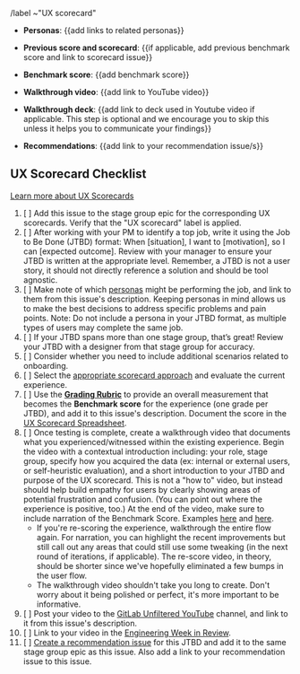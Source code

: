<!--

Title should be: UX Scorecard - {{Stage Group}} FY{{YY}}-Q{{quarter number}} - {{Title or Description of the Evaluated Workflow / JTBD}}
(e.g. “UX Scorecard - Create:Source Code FY21-Q1 - Obtaining screenshots from testing artifacts)

If this UX Scorecard is related to an OKR, append ~OKR to the /label quick action below to automatically add the 'OKR' label.

-->

/label ~"UX scorecard"

- **Personas**: {{add links to related personas}}
- **Previous score and scorecard**: {{if applicable, add previous benchmark score and link to scorecard issue}}
- **Benchmark score**: {{add benchmark score}}
- **Walkthrough video**: {{add link to YouTube video}}
- **Walkthrough deck**: {{add link to deck used in Youtube video if applicable. This step is optional and we encourage you to skip this unless it helps you to communicate your findings}}

- **Recommendations**: {{add link to your recommendation issue/s}}

## UX Scorecard Checklist

[Learn more about UX Scorecards](https://about.gitlab.com/handbook/engineering/ux/ux-scorecards/)

1. [ ] Add this issue to the stage group epic for the corresponding UX scorecards. Verify that the "UX scorecard" label is applied.
1. [ ] After working with your PM to identify a top job, write it using the Job to Be Done (JTBD) format: When [situation], I want to [motivation], so I can [expected outcome]. Review with your manager to ensure your JTBD is written at the appropriate level. Remember, a JTBD is not a user story, it should not directly reference a solution and should be tool agnostic.
1. [ ] Make note of which [personas](https://about.gitlab.com/handbook/marketing/product-marketing/roles-personas/) might be performing the job, and link to them from this issue's description. Keeping personas in mind allows us to make the best decisions to address specific problems and pain points. Note: Do not include a persona in your JTBD format, as multiple types of users may complete the same job.
1. [ ] If your JTBD spans more than one stage group, that’s great! Review your JTBD with a designer from that stage group for accuracy.
1. [ ] Consider whether you need to include additional scenarios related to onboarding.
1. [ ] Select the [appropriate scorecard approach](https://about.gitlab.com/handbook/engineering/ux/ux-scorecards/#scorecard-approach) and evaluate the current experience. 
1. [ ] Use the [**Grading Rubric**](https://about.gitlab.com/handbook/engineering/ux/ux-scorecards/#grading-rubric) to provide an overall measurement that becomes the **Benchmark score** for the experience (one grade per JTBD), and add it to this issue's description. Document the score in the [UX Scorecard Spreadsheet](https://docs.google.com/spreadsheets/d/1iw5oj12QdLHOADV8P6ICE3P1U32eKMstpkIR4sPJRTo/edit?usp=sharing).
1. [ ] Once testing is complete, create a walkthrough video that documents what you experienced/witnessed within the existing experience. Begin the video with a contextual introduction including: your role, stage group, specify how you acquired the data (ex: internal or external users, or self-heuristic evaluation), and a short introduction to your JTBD and purpose of the UX scorecard. This is not a "how to" video, but instead should help build empathy for users by clearly showing areas of potential frustration and confusion. (You can point out where the experience is positive, too.) At the end of the video, make sure to include narration of the Benchmark Score. Examples [here](https://www.youtube.com/watch?v=wCnpEGhS8uk&feature=youtu.be) and [here](https://www.youtube.com/watch?v=MkTOwTxsoL8).
   - If you're re-scoring the experience, walkthrough the entire flow again. For narration, you can highlight the recent improvements but still call out any areas that could still use some tweaking (in the next round of iterations, if applicable). The re-score video, in theory, should be shorter since we've hopefully eliminated a few bumps in the user flow.
   - The walkthrough video shouldn't take you long to create. Don't worry about it being polished or perfect, it's more important to be informative.
1. [ ] Post your video to the [GitLab Unfiltered YouTube](https://www.youtube.com/channel/UCMtZ0sc1HHNtGGWZFDRTh5A) channel, and link to it from this issue's description.
1. [ ] Link to your video in the [Engineering Week in Review](https://docs.google.com/document/d/1GQbnOP_lr9KVMVaBQx19WwKITCmh7H3YlgO-XqVwv0M/edit?usp=sharing).
1. [ ] [Create a recommendation issue](https://gitlab.com/gitlab-org/gitlab-design/issues/new?issuable_template=UX%20Scorecard%20Part%202) for this JTBD and add it to the same stage group epic as this issue. Also add a link to your recommendation issue to this issue.
